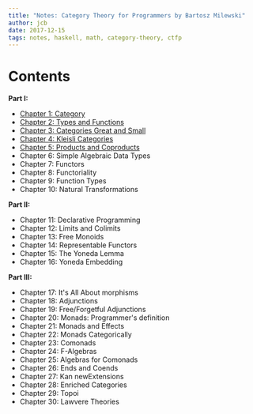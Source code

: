 ```yaml
---
title: "Notes: Category Theory for Programmers by Bartosz Milewski"
author: jcb
date: 2017-12-15
tags: notes, haskell, math, category-theory, ctfp
---
```


# Contents

**Part I:**

- [Chapter 1: Category](/notes/ctfp/01.html)
- [Chapter 2: Types and Functions](/notes/ctfp/02.html)
- [Chapter 3: Categories Great and Small](/notes/ctfp/03.html)
- [Chapter 4: Kleisli Categories](/notes/ctfp/04.html)
- [Chapter 5: Products and Coproducts](/notes/ctfp/05.html)
- Chapter 6: Simple Algebraic Data Types
- Chapter 7: Functors
- Chapter 8: Functoriality
- Chapter 9: Function Types
- Chapter 10: Natural Transformations

**Part II:**

- Chapter 11: Declarative Programming
- Chapter 12: Limits and Colimits
- Chapter 13: Free Monoids
- Chapter 14: Representable Functors
- Chapter 15: The Yoneda Lemma
- Chapter 16: Yoneda Embedding

**Part III:**

- Chapter 17: It's All About morphisms
- Chapter 18: Adjunctions
- Chapter 19: Free/Forgetful Adjunctions
- Chapter 20: Monads: Programmer's definition
- Chapter 21: Monads and Effects
- Chapter 22: Monads Categorically
- Chapter 23: Comonads
- Chapter 24: F-Algebras
- Chapter 25: Algebras for Comonads
- Chapter 26: Ends and Coends
- Chapter 27: Kan newExtensions
- Chapter 28: Enriched Categories
- Chapter 29: Topoi
- Chapter 30: Lawvere Theories
